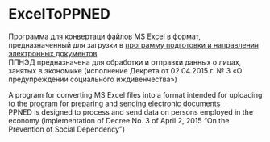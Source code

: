 # ExcelToPPNED


 
Программа для конвертаци файлов MS Excel в формат, предназначенный для загрузки в [программу подготовки и направления электронных документов](https://www.gb.by/novosti/ekonomika/sozdana-novaya-versiya-po-dlya-napolneni)   
ППНЭД предназначена для обработки и отправки данных о лицах, занятых в экономике (исполнение  Декрета от 02.04.2015 г. № 3 «О предупреждении социального иждивенчества»)





A program for converting MS Excel files into a format intended for uploading to the [program for preparing and sending electronic documents](https://www.gb.by/novosti/ekonomika/sozdana-novaya-versiya-po-dlya-napolneni)   
PPNED is designed to process and send data on persons employed in the economy (implementation of Decree No. 3 of April 2, 2015 “On the Prevention of Social Dependency”)
